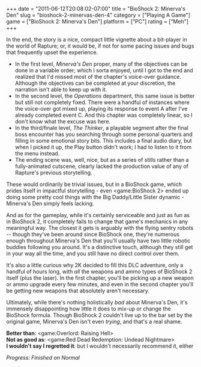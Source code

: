 +++
date = "2011-06-12T20:08:02-07:00"
title = "BioShock 2: Minerva's Den"
slug = "bioshock-2-minervas-den-4"
category = ["Playing A Game"]
game = ["BioShock 2: Minerva's Den"]
platform = ["PC"]
rating = ["Meh"]
+++

In the end, the story is a nice, compact little vignette about a bit-player in the world of Rapture; or, it would be, if not for some pacing issues and bugs that frequently upset the experience.

* In the first level, <i>Minerva's Den</i> proper, many of the objectives can be done in a variable order; which I sorta enjoyed, until I got to the end and realized that I'd missed most of the chapter's voice-over guidance.  Although the objectives can be completed at your discretion, the narration isn't able to keep up with it.
* In the second level, the <i>Operations</i> department, this same issue is better but still not completely fixed.  There were a handful of instances where the voice-over got mixed up, playing its response to event A after I've already completed event C.  And this chapter was completely linear, so I don't know what the excuse was here.
* In the third/finale level, <i>The Thinker</i>, a playable segment after the final boss encounter has you searching through some personal quarters and filling in some emotional story bits.  This includes a final audio diary, but when I picked it up, the Play button didn't work; I had to listen to it from the menu instead.
* The ending scene was, well, nice, but as a series of stills rather than a fully-animated cutscene, clearly lacked the production value of any of Rapture's previous storytelling.

These would ordinarily be trivial issues, but in a BioShock game, which prides itself in impactful storytelling - even <game:BioShock 2> ended up doing some pretty cool things with the Big Daddy/Little Sister dynamic - Minerva's Den simply feels lacking.

And as for the gameplay, while it's certainly serviceable and just as fun as in BioShock 2, it completely fails to change that game's mechanics in any meaningful way.  The closest it gets is arguably with the flying sentry robots -- though they've been around since BioShock one, they're numerous enough throughout Minerva's Den that you'll usually have two little robotic buddies following you around.  It's a distinctive touch, although they still get in your way all the time, and you still have no direct control over them.

It's also a little curious why 2K decided to fill this DLC adventure, only a handful of hours long, with <i>all</i> the weapons and ammo types of BioShock 2 itself (plus the laser).  In the first chapter, you'll be picking up a new weapon or ammo upgrade every few minutes, and even in the second chapter you'll be getting new weapons that absolutely aren't necessary.

Ultimately, while there's nothing holistically <i>bad</i> about Minerva's Den, it's immensely disappointing how little it does to mix-up or change the BioShock formula.  Though BioShock 2 couldn't live up to the bar set by the original game, Minerva's Den isn't even <i>trying</i>, and that's a real shame.

<b>Better than</b>: <game:Overlord: Raising Hell>  
<b>Not as good as</b>: <game:Red Dead Redemption: Undead Nightmare>  
<b>I wouldn't say I regretted it</b>: but I wouldn't necessarily recommend it, either

<i>Progress: Finished on Normal</i>